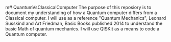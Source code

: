 m# QuantumVsClassicalComputer
The purpose of this reposiory is to document my understanding of how a Quantum computer differs from a Classical computer.
I will use as a reference "Quantum Mechanics", Leonard Susskind and Art Friedman, Basic Books published 2014 to understand
the basic Math of quantum mechanics.  I will use QISKit as a means to code a Quantum computer.


